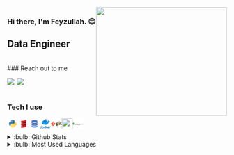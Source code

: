 <img src="https://i.giphy.com/media/JWuBH9rCO2uZuHBFpm/200w.webp" align="right" width="300" height="250">

### Hi there, I'm Feyzullah. :blush:

## Data Engineer

<br />
### Reach out to me


[<img  width="22" src="https://img.icons8.com/color/2x/twitter.png" align="left" />][twitter] 
[<img  width="22" src="https://unpkg.com/simple-icons@v4/icons/linkedin.svg" align="left" />][linkedin]

<br />
<br />

### Tech I use

<img align="left"  src="https://raw.githubusercontent.com/github/explore/80688e429a7d4ef2fca1e82350fe8e3517d3494d/topics/python/python.png" width="25" height="25" />
<img align="left" src="https://raw.githubusercontent.com/github/explore/80688e429a7d4ef2fca1e82350fe8e3517d3494d/topics/scala/scala.png" width="25" height="25" />
<img align="left" src="https://raw.githubusercontent.com/github/explore/80688e429a7d4ef2fca1e82350fe8e3517d3494d/topics/sql/sql.png" width="25" height="25" />
<img align="left" src="https://raw.githubusercontent.com/github/explore/80688e429a7d4ef2fca1e82350fe8e3517d3494d/topics/docker/docker.png" width="25" height="25" />

<img align="left" src="https://raw.githubusercontent.com/github/explore/80688e429a7d4ef2fca1e82350fe8e3517d3494d/topics/git/git.png" width="25" height="25" />

<img align="left" src="https://spark.apache.org/images/spark-logo-trademark.png" width="25" height="25" />
<img align="left" src="https://raw.githubusercontent.com/github/explore/80688e429a7d4ef2fca1e82350fe8e3517d3494d/topics/mongodb/mongodb.png" width="25" height="25" />

<br />

<br />

<details>
<summary>:bulb: Github Stats</summary>
<img src="https://github-readme-stats.vercel.app/api?username=feyzullahertan&theme=radical" >
</details>

<details>
<summary>:bulb:  Most Used Languages</summary>
<img src="https://github-readme-stats.vercel.app/api/top-langs/?username=feyzullahertan&layout=compact" >
</details>


[twitter]: https://twitter.com/feyzullahErtn
[linkedin]: https://www.linkedin.com/in/feyz/
